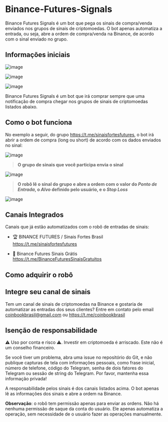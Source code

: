 # Binance-Futures-Signals

Binance Futures Signals é um bot que pega os sinais de compra/venda enviados nos grupos de sinais de criptomoedas. O bot apenas automatiza a entrada, ou seja, abre a ordem de compra/venda na Binance, de acordo com o sinal enviado no grupo.


## Informações iniciais

![image](https://user-images.githubusercontent.com/54438080/170999222-df6f5475-5e5b-410e-a708-1737b6b32f99.png)

![image](https://user-images.githubusercontent.com/54438080/170999260-f06115e9-1762-4047-b9a1-6fd1daddaadf.png)

![image](https://user-images.githubusercontent.com/54438080/170999277-36f224f6-a4ed-4d5b-b81c-c2fbf3d09281.png)


Binance Futures Signals é um bot que irá comprar sempre que uma notificação de compra chegar nos grupos de sinais de criptomoedas listados abaixo.

## Como o bot funciona

No exemplo a seguir, do grupo https://t.me/sinaisfortesfutures, o bot irá abrir a ordem de compra (long ou short) de acordo com os dados enviados no sinal:

![image](https://user-images.githubusercontent.com/54438080/170877075-17a149ed-8b23-45b9-a65c-b9eb809a649d.png)

> **O grupo de sinais que você participa envia o sinal**
  

![image](https://user-images.githubusercontent.com/54438080/170877094-288ed57c-15e8-40b8-981b-bedda9748340.png)

> **O robô lê o sinal do grupo e abre a ordem com o valor do *Ponto de Entrada*, o *Alvo* definido pelo usuário, e o *Stop Loss***
  
  

![image](https://user-images.githubusercontent.com/54438080/170876968-cc1ee35b-9b9f-424f-82bc-790336bf705f.png)



## Canais Integrados
Canais que já estão automatizados com o robô de entradas de sinais:

- 🏆 BINANCE FUTURES / Sinais Fortes Brasil https://t.me/sinaisfortesfutures

- 🤑 Binance Futures Sinais Grátis https://t.me/BinanceFuturesSinaisGratuitos


## Como adquirir o robô


## Integre seu canal de sinais

Tem um canal de sinais de criptomoedas na Binance e gostaria de automatizar as entradas dos seus clientes? Entre em contato pelo email coinbookbrasil@gmail.com ou https://t.me/coinbookbrasil

  
  

## Isenção de responsabilidade

⚠️ Uso por conta e risco ⚠️. Investir em criptomoeda é arriscado. Este não é um conselho financeiro.

  

Se você tiver um problema, abra uma issue no repositório do Git, e não publique capturas de tela com informações pessoais, como frase inicial, número de telefone, código do Telegram, senha de dois fatores do Telegram ou sessão de string do Telegram. Por favor, mantenha essa informação privada!

  

A responsabilidade pelos sinais é dos canais listados acima. O bot apenas lê as informações dos sinais e abre a ordem na Binance.

  

**Observação**: o robô tem permissão apenas para enviar as ordens. Não há nenhuma permissão de saque da conta do usuário. Ele apenas automatiza a operação, sem necessidade de o usuário fazer as operações manualmente.
